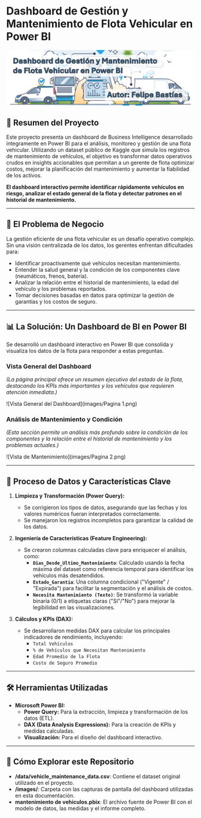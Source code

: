 # Dashboard de Gestión y Mantenimiento de Flota Vehicular en Power BI

![Banner del Proyecto](images/Banner.png) 

## 📜 Resumen del Proyecto

Este proyecto presenta un dashboard de Business Intelligence desarrollado íntegramente en Power BI para el análisis, monitoreo y gestión de una flota vehicular. Utilizando un dataset público de Kaggle que simula los registros de mantenimiento de vehículos, el objetivo es transformar datos operativos crudos en insights accionables que permitan a un gerente de flota optimizar costos, mejorar la planificación del mantenimiento y aumentar la fiabilidad de los activos.

**El dashboard interactivo permite identificar rápidamente vehículos en riesgo, analizar el estado general de la flota y detectar patrones en el historial de mantenimiento.**

---

## 🎯 El Problema de Negocio

La gestión eficiente de una flota vehicular es un desafío operativo complejo. Sin una visión centralizada de los datos, los gerentes enfrentan dificultades para:
*   Identificar proactivamente qué vehículos necesitan mantenimiento.
*   Entender la salud general y la condición de los componentes clave (neumáticos, frenos, batería).
*   Analizar la relación entre el historial de mantenimiento, la edad del vehículo y los problemas reportados.
*   Tomar decisiones basadas en datos para optimizar la gestión de garantías y los costos de seguro.

---

## 📊 La Solución: Un Dashboard de BI en Power BI

Se desarrolló un dashboard interactivo en Power BI que consolida y visualiza los datos de la flota para responder a estas preguntas.

### Vista General del Dashboard
*(La página principal ofrece un resumen ejecutivo del estado de la flota, destacando los KPIs más importantes y los vehículos que requieren atención inmediata.)*

![Vista General del Dashboard](images/Pagina 1.png)

### Análisis de Mantenimiento y Condición
*(Esta sección permite un análisis más profundo sobre la condición de los componentes y la relación entre el historial de mantenimiento y los problemas actuales.)*

![Vista de Mantenimiento](images/Pagina 2.png)

---

## 🔧 Proceso de Datos y Características Clave

1.  **Limpieza y Transformación (Power Query):**
    *   Se corrigieron los tipos de datos, asegurando que las fechas y los valores numéricos fueran interpretados correctamente.
    *   Se manejaron los registros incompletos para garantizar la calidad de los datos.

2.  **Ingeniería de Características (Feature Engineering):**
    *   Se crearon columnas calculadas clave para enriquecer el análisis, como:
        *   **`Dias_Desde_Ultimo_Mantenimiento`**: Calculado usando la fecha máxima del dataset como referencia temporal para identificar los vehículos más desatendidos.
        *   **`Estado_Garantia`**: Una columna condicional ("Vigente" / "Expirada") para facilitar la segmentación y el análisis de costos.
        *   **`Necesita Mantenimiento (Texto)`**: Se transformó la variable binaria (0/1) a etiquetas claras ("Sí"/"No") para mejorar la legibilidad en las visualizaciones.

3.  **Cálculos y KPIs (DAX):**
    *   Se desarrollaron medidas DAX para calcular los principales indicadores de rendimiento, incluyendo:
        *   `Total Vehículos`
        *   `% de Vehículos que Necesitan Mantenimiento`
        *   `Edad Promedio de la Flota`
        *   `Costo de Seguro Promedio`

---

## 🛠️ Herramientas Utilizadas

*   **Microsoft Power BI:**
    *   **Power Query:** Para la extracción, limpieza y transformación de los datos (ETL).
    *   **DAX (Data Analysis Expressions):** Para la creación de KPIs y medidas calculadas.
    *   **Visualización:** Para el diseño del dashboard interactivo.


---

## 🚀 Cómo Explorar este Repositorio

*   **/data/vehicle_maintenance_data.csv**: Contiene el dataset original utilizado en el proyecto.
*   **/images/**: Carpeta con las capturas de pantalla del dashboard utilizadas en esta documentación.
*   **mantenimiento de vehículos.pbix**: El archivo fuente de Power BI con el modelo de datos, las medidas y el informe completo.
